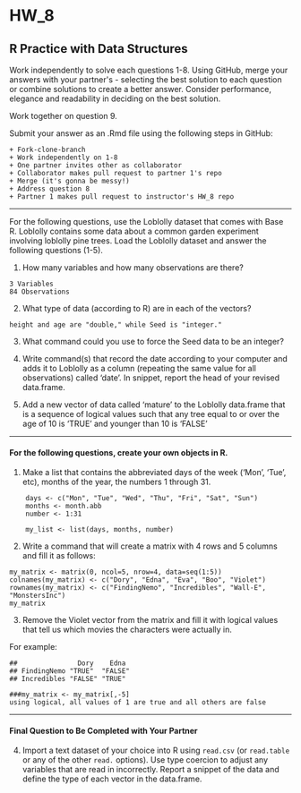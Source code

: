 # HW_8
## R Practice with Data Structures

Work independently to solve each questions 1-8. Using GitHub, merge your answers with your partner's - selecting the best solution to each question or combine solutions to create a better answer.  Consider performance, elegance and readability in deciding on the best solution.

Work together on question 9.

Submit your answer as an .Rmd file using the following steps in GitHub:  

    + Fork-clone-branch 
    + Work independently on 1-8  
    + One partner invites other as collaborator  
    + Collaborator makes pull request to partner 1's repo  
    + Merge (it's gonna be messy!)  
    + Address question 8 
    + Partner 1 makes pull request to instructor's HW_8 repo  

***
For the following questions, use the Loblolly dataset that comes with Base R. Loblolly contains some data about a common garden experiment involving loblolly pine trees. Load the Loblolly dataset and answer the following questions (1-5).

1.  How many variables and how many observations are there?
```
3 Variables
84 Observations
```

2.  What type of data (according to R) are in each of the vectors?
```
height and age are "double," while Seed is "integer."
```

3.  What command could you use to force the Seed data to be an integer?



4.  Write command(s) that record the date according to your computer and
    adds it to Loblolly as a column (repeating the same value for all
    observations) called ‘date’. In snippet, report the head of your
    revised data.frame.
    
    

5.  Add a new vector of data called ‘mature’ to the Loblolly data.frame
    that is a sequence of logical values such that any tree equal to or
    over the age of 10 is ‘TRUE’ and younger than 10 is ‘FALSE’
    
     
    
------------------------------------------------------------------------
#### For the following questions, create your own objects in R.

1.  Make a list that contains the abbreviated days of the week (‘Mon’,
    ‘Tue’, etc), months of the year, the numbers 1 through 31.

```
    days <- c("Mon", "Tue", "Wed", "Thu", "Fri", "Sat", "Sun")
    months <- month.abb
    number <- 1:31    
   
    my_list <- list(days, months, number)
```

2.  Write a command that will create a matrix with 4 rows and 5 columns
    and fill it as follows:

```
my_matrix <- matrix(0, ncol=5, nrow=4, data=seq(1:5))
colnames(my_matrix) <- c("Dory", "Edna", "Eva", "Boo", "Violet")
rownames(my_matrix) <- c("FindingNemo", "Incredibles", "Wall-E", "MonstersInc")
my_matrix
```

3. Remove the Violet vector from the matrix and fill it with logical values that tell us which movies the characters were actually in. 

For example:

<!-- -->

    ##               Dory    Edna   
    ## FindingNemo "TRUE"  "FALSE"
    ## Incredibles "FALSE" "TRUE"
```  
###my_matrix <- my_matrix[,-5]
using logical, all values of 1 are true and all others are false
```

***
#### Final Question to Be Completed with Your Partner
4. Import a text dataset of your choice into R using `read.csv` (or `read.table` or any of the other `read.` options). Use type coercion to adjust any variables that are read in incorrectly.  Report a snippet of the data and define the type of each vector in the data.frame.

